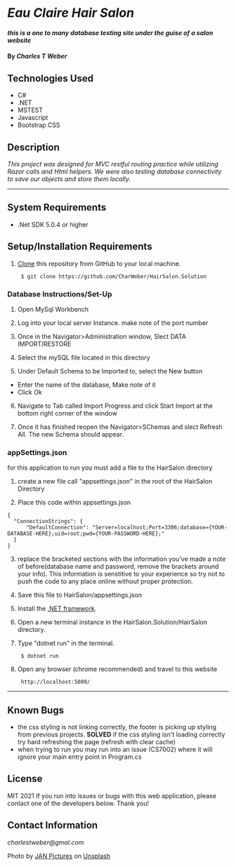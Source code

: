 # _Eau Claire Hair Salon_

#### _this is a one to many database testing site under the guise of a salon website_

#### By _**Charles T Weber**_

## Technologies Used

* C#
* .NET
* MSTEST
* Javascript
* Bootstrap CSS

## Description

_This project was designed for MVC restful routing practice while utilizing Razor calls and Html helpers. We were also testing database connectivity to save our objects and store them locally._

<hr>

## System Requirements

* .Net SDK 5.0.4 or higher

## Setup/Installation Requirements

1. [Clone](https://docs.github.com/en/github/creating-cloning-and-archiving-repositories/cloning-a-repository-from-github/cloning-a-repository) this repository from GitHub to your local machine.

        $ git clone https://github.com/CharWeber/HairSalon.Solution

### Database Instructions/Set-Up

1. Open MySql Workbench

2. Log into your local server Instance. make note of the port number

3. Once in the Navigator>Administration window, Slect DATA IMPORT/RESTORE

4. Select the mySQL file located in this directory

5. Under Default Schema to be Imported to, select the New button
  * Enter the name of the database, Make note of it
  * Click Ok

6. Navigate to Tab called Import Progress and click Start Import at the bottom right corner of the window

7. Once it has finished reopen the Navigator>SChemas and slect Refresh All. The new Schema should appear.

### appSettings.json
for this application to run you must add a file to the HairSalon directory

1. create a new file call "appsettings.json" in the root of the HairSalon Directory

2. Place this code within appsettings.json
```
{
  "ConnectionStrings": {
      "DefaultConnection": "Server=localhost;Port=3306;database={YOUR-DATABASE-HERE};uid=root;pwd={YOUR-PASSWORD-HERE};"
  }
}
```

3. replace the bracketed sections with the information you've made a note of before(database name and password, remove the brackets around your info). This information is senstitive to your experience so try not to push the code to any place online without proper protection.

4. Save this file to HairSalon/appsettings.json




3. Install the [.NET framework](https://docs.microsoft.com/en-us/dotnet/core/install/windows?tabs=net50).


4. Open a new terminal instance in the HairSalon.Solution/HairSalon directory.

5. Type "dotnet run" in the terminal.

        $ dotnet run

6. Open any browser (chrome recommended) and travel to this website

        http://localhost:5000/

<hr>

## Known Bugs

* the css styling is not linking correctly, the footer is picking up styling from previous projects. **SOLVED** if the css styling isn't loading correctly try hard refreshing the page (refresh with clear cache)
* when trying to run you may run into an issue (CS7002) where it will ignore your main entry point in Program.cs

## License

MIT 2021
If you run into issues or bugs with this web application, please contact one of the developers below. Thank you!

## Contact Information

_charlestweber@gmal.com_

Photo by <a href="https://unsplash.com/@janpictures?utm_source=unsplash&utm_medium=referral&utm_content=creditCopyText">JAN Pictures</a> on <a href="https://unsplash.com/@janpictures?utm_source=unsplash&utm_medium=referral&utm_content=creditCopyText">Unsplash</a>
  
